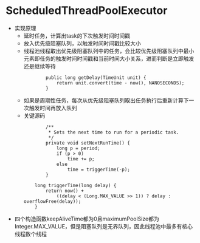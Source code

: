 # ScheduledThreadPoolExecutor


- 实现原理
    - 延时任务，计算出task的下次触发时间时间戳
    - 放入优先级阻塞队列，以触发时间时间戳比较大小
    - 线程池线程取出优先级阻塞队列中的任务，会比较优先级阻塞队列中最小元素即任务的触发时间时间戳和当前时间大小关系，进而判断是立即触发还是继续等待
        ```
                public long getDelay(TimeUnit unit) {
                    return unit.convert(time - now(), NANOSECONDS);
                }
        
        ```    
     - 如果是周期性任务，每次从优先级阻塞队列取出任务执行后重新计算下一次触发时间再放入队列
     - 关键源码
        ```
                /**
                 * Sets the next time to run for a periodic task.
                 */
                private void setNextRunTime() {
                    long p = period;
                    if (p > 0)
                        time += p;
                    else
                        time = triggerTime(-p);
                }
        
        ```    
        ```
            long triggerTime(long delay) {
                return now() +
                    ((delay < (Long.MAX_VALUE >> 1)) ? delay : overflowFree(delay));
            }
        ```
- 四个构造函数keepAliveTime都为0且maximumPoolSize都为Integer.MAX_VALUE，但是阻塞队列是无界队列，因此线程池中最多有核心线程数个线程